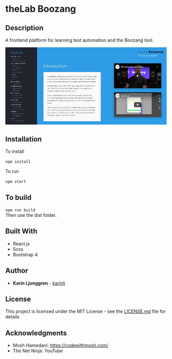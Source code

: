# theLab Boozang

## Description
A frontend platform for learning  test automation and the Boozang tool. 

![Screenshot](/src/img/screenshot.jpg?raw=true "Screenshot")

## Installation
To install

```npm install```

To run

```npm start```

## To build
```npm run build```   
Then use the dist folder.

## Built With
* React.js
* Scss
* Bootstrap 4

## Author
* **Karin Ljunggren** - [karinlj](https://github.com/karinlj)

## License
This project is licensed under the MIT License - see the [LICENSE.md](LICENSE.md) file for details

## Acknowledgments  
* Mosh Hamedani:  https://codewithmosh.com/
* The Net Ninja:  YouTube


